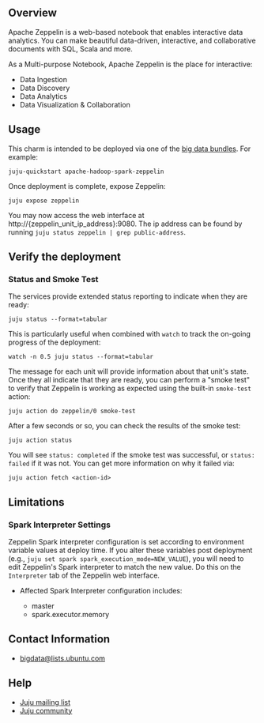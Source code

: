 <!--
  Licensed to the Apache Software Foundation (ASF) under one or more
  contributor license agreements.  See the NOTICE file distributed with
  this work for additional information regarding copyright ownership.
  The ASF licenses this file to You under the Apache License, Version 2.0
  (the "License"); you may not use this file except in compliance with
  the License.  You may obtain a copy of the License at

       http://www.apache.org/licenses/LICENSE-2.0

  Unless required by applicable law or agreed to in writing, software
  distributed under the License is distributed on an "AS IS" BASIS,
  WITHOUT WARRANTIES OR CONDITIONS OF ANY KIND, either express or implied.
  See the License for the specific language governing permissions and
  limitations under the License.
-->
## Overview

Apache Zeppelin is a web-based notebook that enables interactive data analytics.
You can make beautiful data-driven, interactive, and collaborative documents
with SQL, Scala and more.

As a Multi-purpose Notebook, Apache Zeppelin is the place for interactive:

 * Data Ingestion
 * Data Discovery
 * Data Analytics
 * Data Visualization & Collaboration


## Usage

This charm is intended to be deployed via one of the
[big data bundles](https://jujucharms.com/u/bigdata-charmers/#bundles).
For example:

    juju-quickstart apache-hadoop-spark-zeppelin

Once deployment is complete, expose Zeppelin:

    juju expose zeppelin

You may now access the web interface at
http://{zeppelin_unit_ip_address}:9080. The ip address can be found by running
`juju status zeppelin | grep public-address`.


## Verify the deployment

### Status and Smoke Test

The services provide extended status reporting to indicate when they are ready:

    juju status --format=tabular

This is particularly useful when combined with `watch` to track the on-going
progress of the deployment:

    watch -n 0.5 juju status --format=tabular

The message for each unit will provide information about that unit's state.
Once they all indicate that they are ready, you can perform a "smoke test"
to verify that Zeppelin is working as expected using the built-in `smoke-test`
action:

    juju action do zeppelin/0 smoke-test

After a few seconds or so, you can check the results of the smoke test:

    juju action status

You will see `status: completed` if the smoke test was successful, or
`status: failed` if it was not.  You can get more information on why it failed
via:

    juju action fetch <action-id>


## Limitations

### Spark Interpreter Settings

Zeppelin Spark interpreter configuration is set according to environment
variable values at deploy time. If you alter these variables post
deployment (e.g., `juju set spark spark_execution_mode=NEW_VALUE`), you will
need to edit Zeppelin's Spark interpreter to match the new value. Do this on
the `Interpreter` tab of the Zeppelin web interface.

 * Affected Spark Interpreter configuration includes:

   * master
   * spark.executor.memory


## Contact Information

- <bigdata@lists.ubuntu.com>


## Help

- [Juju mailing list](https://lists.ubuntu.com/mailman/listinfo/juju)
- [Juju community](https://jujucharms.com/community)
